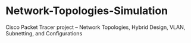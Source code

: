 # Network-Topologies-Simulation
Cisco Packet Tracer project – Network Topologies, Hybrid Design, VLAN, Subnetting, and Configurations
